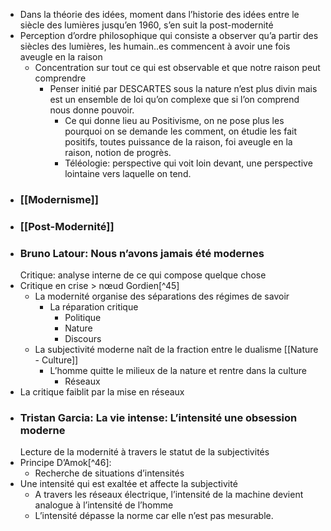 - Dans la théorie des idées, moment dans l’historie des idées entre le siècle des lumières jusqu’en 1960, s’en suit la post-modernité
- Perception d’ordre philosophique qui consiste a observer qu’a partir des siècles des lumières, les humain..es commencent à avoir une fois aveugle en la raison
	- Concentration sur tout ce qui est observable et que notre raison peut comprendre
		- Penser initié par DESCARTES sous la nature n’est plus divin mais est un ensemble de loi qu’on complexe que si l’on comprend nous donne pouvoir.
			- Ce qui donne lieu au Positivisme, on ne pose plus les pourquoi on se demande les comment, on étudie les fait positifs, toutes puissance de la raison, foi aveugle en la raison, notion de progrès.
			- Téléologie: perspective qui voit loin devant, une perspective lointaine vers laquelle on tend.
- ### [[Modernisme]]
- ### [[Post-Modernité]]
- ### Bruno Latour: Nous n’avons jamais été modernes
  Critique: analyse interne de ce qui compose quelque chose
- Critique en crise > nœud Gordien[^45]
	- La modernité organise des séparations des régimes de savoir
		- La réparation critique
			- Politique
			- Nature
			- Discours
	- La subjectivité moderne naît de la fraction entre le dualisme [[Nature - Culture]]
		- L’homme quitte le milieux de la nature et rentre dans la culture
			- Réseaux
- La critique faiblit par la mise en réseaux
- ### Tristan Garcia: La vie intense: L’intensité une obsession moderne
  Lecture de la modernité à travers le statut de la subjectivités
- Principe D’Amok[^46]:
	- Recherche de situations d’intensités
- Une intensité qui est exaltée et affecte la subjectivité
	- A travers les réseaux électrique, l’intensité de la machine devient analogue à l’intensité de l’homme
	- L’intensité dépasse la norme car elle n’est pas mesurable.